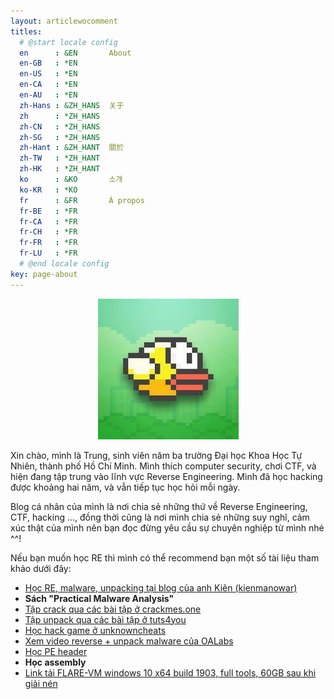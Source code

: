 ```yaml
---
layout: articlewocomment
titles:
  # @start locale config
  en      : &EN       About
  en-GB   : *EN
  en-US   : *EN
  en-CA   : *EN
  en-AU   : *EN
  zh-Hans : &ZH_HANS  关于
  zh      : *ZH_HANS
  zh-CN   : *ZH_HANS
  zh-SG   : *ZH_HANS
  zh-Hant : &ZH_HANT  關於
  zh-TW   : *ZH_HANT
  zh-HK   : *ZH_HANT
  ko      : &KO       소개
  ko-KR   : *KO
  fr      : &FR       À propos
  fr-BE   : *FR
  fr-CA   : *FR
  fr-CH   : *FR
  fr-FR   : *FR
  fr-LU   : *FR
  # @end locale config
key: page-about
---
```


<p align="center">
  <img src="/assets/images/avatar/flappy.jpg" alt="Flappy Bird"/>
</p>

Xin chào, mình là Trung, sinh viên năm ba trường Đại học Khoa Học Tự Nhiên, thành phố Hồ Chí Minh.
Mình thích computer security, chơi CTF, và hiện đang tập trung vào lĩnh vực Reverse Engineering. Mình đã học hacking được khoảng hai năm, và vẫn tiếp tục học hỏi mỗi ngày.

Blog cá nhân của mình là nơi chia sẻ những thứ về Reverse Engineering, CTF, hacking ..., đồng thời cũng là nơi mình chia sẻ những suy nghĩ, cảm xúc thật của mình nên bạn đọc đừng yêu cầu sự chuyên nghiệp từ mình nhé ^^!

Nếu bạn muốn học RE thì mình có thể recommend bạn một số tài liệu tham khảo dưới đây:
- [Học RE, malware, unpacking tại blog của anh Kiên (kienmanowar)](https://kienmanowar.wordpress.com/)
- **Sách "Practical Malware Analysis"**
- [Tập crack qua các bài tập ở crackmes.one](https://crackmes.one/)
- [Tập unpack qua các bài tập ở tuts4you](https://tuts4you.com/)
- [Học hack game ở unknowncheats](https://unknowncheats.me/)
- [Xem video reverse + unpack malware của OALabs](https://www.youtube.com/channel/UC--DwaiMV-jtO-6EvmKOnqg)
- [Học PE header](https://blog.kowalczyk.info/articles/pefileformat.html)
- **Học assembly**
- [Link tải FLARE-VM windows 10 x64 build 1903, full tools, 60GB sau khi giải nén]()